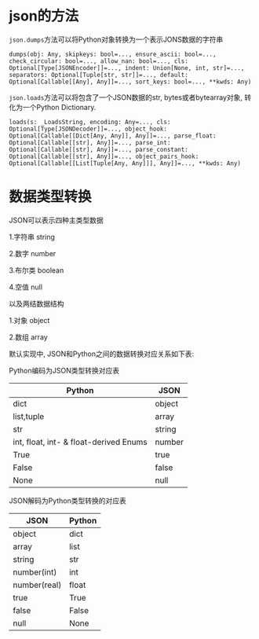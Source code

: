
# json的方法
`json.dumps`方法可以将Python对象转换为一个表示JONS数据的字符串
```
dumps(obj: Any, skipkeys: bool=..., ensure_ascii: bool=..., check_circular: bool=..., allow_nan: bool=..., cls: Optional[Type[JSONEncoder]]=..., indent: Union[None, int, str]=..., separators: Optional[Tuple[str, str]]=..., default: Optional[Callable[[Any], Any]]=..., sort_keys: bool=..., **kwds: Any) 
```

`json.loads`方法可以将包含了一个JSON数据的str, bytes或者bytearray对象, 转化为一个Python Dictionary.
```
loads(s: _LoadsString, encoding: Any=..., cls: Optional[Type[JSONDecoder]]=..., object_hook: Optional[Callable[[Dict[Any, Any]], Any]]=..., parse_float: Optional[Callable[[str], Any]]=..., parse_int: Optional[Callable[[str], Any]]=..., parse_constant: Optional[Callable[[str], Any]]=..., object_pairs_hook: Optional[Callable[[List[Tuple[Any, Any]]], Any]]=..., **kwds: Any)
```

# 数据类型转换

JSON可以表示四种主类型数据

1.字符串 string

2.数字 number

3.布尔类 boolean

4.空值 null

以及两结数据结构

1.对象 object

2.数组 array

默认实现中, JSON和Python之间的数据转换对应关系如下表:

Python编码为JSON类型转换对应表

|  Python   | JSON  |
|  ----  | ----  |
| dict  | object |
| list,tuple  | array |
| str  | string |
| int, float, int- & float-derived Enums  | number |
| True  | true |
| False  | false |
| None  | null |

JSON解码为Python类型转换的对应表

|   JSON  | Python  |
|  ----  | ----  |
| object  | dict |
| array  | list |
| string  | str |
| number(int)  | int |
| number(real)  | float |
| true  | True |
| false  | False |
| null  | None |